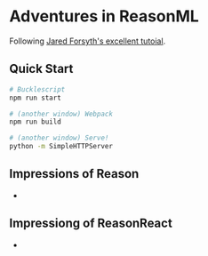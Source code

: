 # Adventures in ReasonML

Following [Jared Forsyth's excellent tutoial](https://jaredforsyth.com/2017/07/05/a-reason-react-tutorial/#4-package-json).

## Quick Start

```bash
# Bucklescript
npm run start

# (another window) Webpack
npm run build

# (another window) Serve!
python -m SimpleHTTPServer
```

## Impressions of Reason
*

## Impressiong of ReasonReact
*
